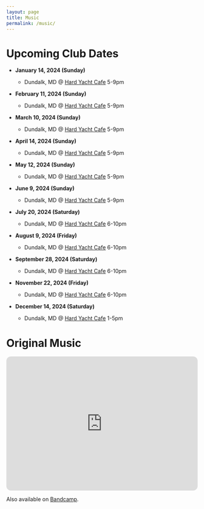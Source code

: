 ```yaml
---
layout: page
title: Music
permalink: /music/
---
```


# Upcoming Club Dates

- **January 14, 2024 (Sunday)**
  - Dundalk, MD @ [Hard Yacht Cafe](https://hardyacht.com/) 5-9pm

- **February 11, 2024 (Sunday)**
  - Dundalk, MD @ [Hard Yacht Cafe](https://hardyacht.com/) 5-9pm

- **March 10, 2024 (Sunday)**
  - Dundalk, MD @ [Hard Yacht Cafe](https://hardyacht.com/) 5-9pm

- **April 14, 2024 (Sunday)**
  - Dundalk, MD @ [Hard Yacht Cafe](https://hardyacht.com/) 5-9pm

- **May 12, 2024 (Sunday)**
  - Dundalk, MD @ [Hard Yacht Cafe](https://hardyacht.com/) 5-9pm

- **June 9, 2024 (Sunday)**
  - Dundalk, MD @ [Hard Yacht Cafe](https://hardyacht.com/) 5-9pm

- **July 20, 2024 (Saturday)**
  - Dundalk, MD @ [Hard Yacht Cafe](https://hardyacht.com/) 6-10pm

- **August 9, 2024 (Friday)**
  - Dundalk, MD @ [Hard Yacht Cafe](https://hardyacht.com/) 6-10pm

- **September 28, 2024 (Saturday)**
  - Dundalk, MD @ [Hard Yacht Cafe](https://hardyacht.com/) 6-10pm

- **November 22, 2024 (Friday)**
  - Dundalk, MD @ [Hard Yacht Cafe](https://hardyacht.com/) 6-10pm

- **December 14, 2024 (Saturday)**
  - Dundalk, MD @ [Hard Yacht Cafe](https://hardyacht.com/) 1-5pm

# Original Music
<iframe style="border-radius:12px" src="https://open.spotify.com/embed/artist/3mWRgP603oVga3g0Y4DZoC?utm_source=generator" width="100%" height="352" frameBorder="0" allowfullscreen="" allow="autoplay; clipboard-write; encrypted-media; fullscreen; picture-in-picture" loading="lazy"></iframe>

Also available on [Bandcamp](https://animal-project.bandcamp.com/).